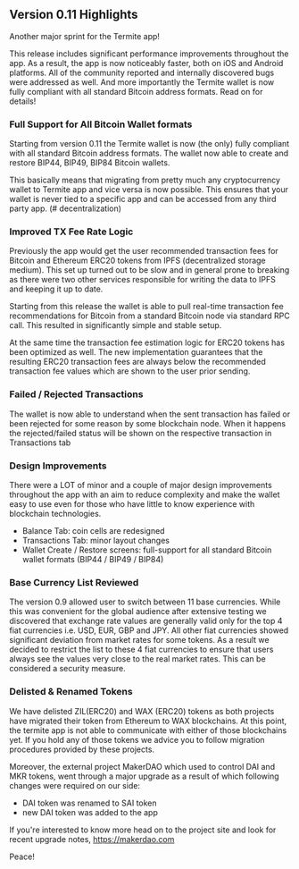 ## Version 0.11 Highlights

Another major sprint for the Termite app!

This release includes significant performance improvements throughout the app. As a result, the app is now noticeably faster, both on iOS and Android platforms. All of the community reported and internally discovered bugs were addressed as well. And more importantly the Termite wallet is now fully compliant with all standard Bitcoin address formats. Read on for details!

### Full Support for All Bitcoin Wallet formats

Starting from version 0.11 the Termite wallet is now (the only) fully compliant with all standard Bitcoin address formats. The wallet now able to create and restore BIP44, BIP49, BIP84 Bitcoin wallets.

This basically means that migrating from pretty much any cryptocurrency wallet to Termite app and vice versa is now possible. This ensures that your wallet is never tied to a specific app and can be accessed from any third party app. (# decentralization)

### Improved TX Fee Rate Logic

Previously the app would get the user recommended transaction fees for Bitcoin and Ethereum ERC20 tokens from IPFS (decentralized storage medium). This set up turned out to be slow and in general prone to breaking as there were two other services responsible for writing the data to IPFS and keeping it up to date.

Starting from this release the wallet is able to pull real-time transaction fee recommendations for Bitcoin from a standard Bitcoin node via standard RPC call. This resulted in significantly simple and stable setup.

At the same time the transaction fee estimation logic for ERC20 tokens has been optimized as well. The new implementation guarantees that the resulting ERC20 transaction fees are always below the recommended transaction fee values which are shown to the user prior sending.

### Failed / Rejected Transactions

The wallet is now able to understand when the sent transaction has failed or been rejected for some reason by some blockchain node. When it happens the rejected/failed status will be shown on the respective transaction in Transactions tab

### Design Improvements

There were a LOT of minor and a couple of major design improvements throughout the app with an aim to reduce complexity and make the wallet easy to use even for those who have little to know experience with blockchain technologies.

- Balance Tab: coin cells are redesigned
- Transactions Tab: minor layout changes
- Wallet Create / Restore screens: full-support for all standard Bitcoin wallet formats (BIP44 / BIP49 / BIP84)

### Base Currency List Reviewed

The version 0.9 allowed user to switch between 11 base currencies. While this was convenient for the global audience after extensive testing we discovered that exchange rate values are generally valid only for the top 4 fiat currencies i.e. USD, EUR, GBP and JPY. All other fiat currencies showed significant deviation from market rates for some tokens. As a result we decided to restrict the list to these 4 fiat currencies to ensure that users always see the values very close to the real market rates. This can be considered a security measure.

### Delisted & Renamed Tokens

We have delisted ZIL(ERC20) and WAX (ERC20) tokens as both projects have migrated their token from Ethereum to WAX blockchains. At this point, the termite app is not able to communicate with either of those blockchains yet. If you hold any of those tokens we advice you to follow migration procedures provided by these projects.

Moreover, the external project MakerDAO which used to control DAI and MKR tokens, went through a major upgrade as a result of which following changes were required on our side:

- DAI token was renamed to SAI token
- new DAI token was added to the app

If you're interested to know more head on to the project site and look for recent upgrade notes, https://makerdao.com

Peace!
